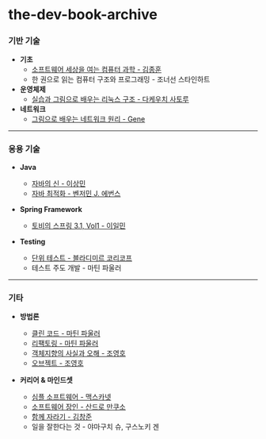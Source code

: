 # the-dev-book-archive


### 기반 기술
- **기초**
	- [소프트웨어 세상을 여는 컴퓨터 과학 - 김종훈](https://github.com/leeho1110/computer-science-opens-the-world-of-software)
	- 한 권으로 읽는 컴퓨터 구조와 프로그래밍 - 조너선 스타인하트
- **운영체제**
	- [실습과 그림으로 배우는 리눅스 구조 - 다케우치 사토루](https://github.com/leeho1110/learn-linux-structure-by-illustration-and-kata)
- **네트워크**
	- [그림으로 배우는 네트워크 원리 - Gene](https://github.com/leeho1110/learn-how-to-network-works-by-illustration)

---

### 응용 기술

- **Java**
	- [자바의 신 - 이상민](https://github.com/leeho1110/godofjava)
	- [자바 최적화 - 벤저민 J. 에번스](https://github.com/leeho1110/optimizing-Java)
- **Spring Framework**
	- [토비의 스프링 3.1, Vol1 - 이일민](https://github.com/leeho1110/tobys-spring-3.1-vol1)

- **Testing**
	- [단위 테스트 - 블라디미르 코리코프](https://github.com/leeho1110/unit-test)
	- 테스트 주도 개발 - 마틴 파울러
---

### 기타

- **방법론**
	- [클린 코드 - 마틴 파울러](https://github.com/leeho1110/clean-code)
	- [리팩토링 - 마틴 파울러](https://github.com/leeho1110/refactoring)
	- [객체지향의 사실과 오해 - 조영호](https://github.com/leeho1110/the-essense-of-object-orientation)
	- [오브젝트 - 조영호](https://github.com/leeho1110/object)

- **커리어 & 마인드셋**
	- [심플 소프트웨어 - 맥스카넷](https://github.com/leeho1110/simple-software)
	- [소프트웨어 장인 - 산드로 만쿠소](https://github.com/leeho1110/the-software-craftsman)
	- [함께 자라기 - 김창준](https://github.com/leeho1110/growing-up-together)
	- 일을 잘한다는 것 - 야마구치 슈, 구스노키 겐
